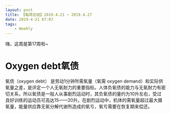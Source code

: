```yaml
---
layout: post
title: 【每周总结】2019.4.21 ~ 2019.4.27
date: 2019-4-21 07:07
tags:
    - Weekly
---
```


嗨，这周是第17周啦~

# Oxygen debt氧债

氧债（oxygen debt） 是劳动1分钟所需氧量（氧需 oxygen demand）和实际供氧量之差，是评定一个人无氧耐力的重要指标。人体负氧债的能力与无氧耐力有密切关系，所以氧债是一般人从事剧烈运动时，其负氧债的量约为10升左右，受过良好训练的运动员可高达15——20升。在剧烈运动中，机体的需氧量超过最大摄氧量，能量供应靠无氧分解代谢所造成的氧亏，氧亏需要在恢复期来偿还。
